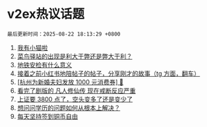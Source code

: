 # v2ex热议话题

`最后更新时间：2025-08-22 18:13:29 +0800`

1. [我有小猫啦](https://www.v2ex.com/t/1154168)
1. [菜鸟驿站的出现是利大于弊还是弊大于利？](https://www.v2ex.com/t/1154074)
1. [地铁安检有什么意义](https://www.v2ex.com/t/1154197)
1. [接着之前小红书地陪帖子的帖子，分享刚才的故事（tg 方面，翻车）](https://www.v2ex.com/t/1154097)
1. [[杭州为新婚夫妇发放 1000 元消费券] 🤡](https://www.v2ex.com/t/1154122)
1. [看完了剧版的 凡人修仙传 现在戒断反应严重](https://www.v2ex.com/t/1154054)
1. [上证要 3800 点了，空头变多了还是变少了](https://www.v2ex.com/t/1154178)
1. [想问问学历的问题如何从根本上解决？](https://www.v2ex.com/t/1154218)
1. [每天坚持签到铜币自由](https://www.v2ex.com/t/1154149)

